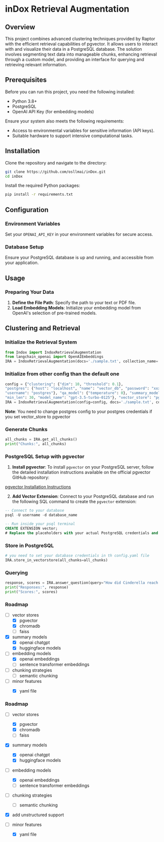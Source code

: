 # inDox Retrieval Augmentation

## Overview

This project combines advanced clustering techniques provided by Raptor with the efficient retrieval capabilities of pgvector. It allows users to interact with and visualize their data in a PostgreSQL database. The solution involves segmenting text data into manageable chunks, enhancing retrieval through a custom model, and providing an interface for querying and retrieving relevant information.

## Prerequisites

Before you can run this project, you need the following installed:
- Python 3.8+
- PostgreSQL
- OpenAI API Key (for embedding models)

Ensure your system also meets the following requirements:
- Access to environmental variables for sensitive information (API keys).
- Suitable hardware to support intensive computational tasks.


## Installation

Clone the repository and navigate to the directory:

```bash
git clone https://github.com/osllmai/inDox.git
cd inDox
```

Install the required Python packages:

```bash
pip install -r requirements.txt
```

## Configuration

### Environment Variables
Set your `OPENAI_API_KEY` in your environment variables for secure access.

### Database Setup
Ensure your PostgreSQL database is up and running, and accessible from your application.

## Usage

### Preparing Your Data

1. **Define the File Path**: Specify the path to your text or PDF file.
2. **Load Embedding Models**: Initialize your embedding model from OpenAI's selection of pre-trained models.

## Clustering and Retrieval

### Initialize the Retrieval System

```python
from Indox import IndoxRetrievalAugmentation
from langchain_openai import OpenAIEmbeddings
IRA = IndoxRetrievalAugmentation(docs='./sample.txt', collection_name='sample_c',embeddings=OpenAIEmbeddings(), max_tokens=100)
```

### Initialize from other config than the default one

```python
config = {"clustering": {"dim": 10, "threshold": 0.1},
"postgres": {"host": "localhost", "name": "vector_db", "password": "xxx", "port": 5432,
"username": "postgres"}, "qa_model": {"temperature": 0}, "summary_model": {"max_tokens": 100,
"min_len": 30, "model_name": "gpt-3.5-turbo-0125"}, "vector_store": "pgvector"}
IRA = IndoxRetrievalAugmentation(config=config, docs='./sample.txt', collection_name='sample_c',embeddings=OpenAIEmbeddings(), max_tokens=100)
```
**Note**: You need to change postgres config to your postgres credentials if you set vector_store to pgvector

### Generate Chunks

```python
all_chunks = IRA.get_all_chunks()
print("Chunks:", all_chunks)
```


### PostgreSQL Setup with pgvector

1. **Install pgvector**: To install `pgvector` on your PostgreSQL server, follow the detailed installation instructions available on the official pgvector GitHub repository:

[pgvector Installation Instructions](https://github.com/pgvector/pgvector)

2. **Add Vector Extension**:
   Connect to your PostgreSQL database and run the following SQL command to create the `pgvector` extension:

```sql
-- Connect to your database
psql -U username -d database_name

-- Run inside your psql terminal
CREATE EXTENSION vector;
# Replace the placeholders with your actual PostgreSQL credentials and details
```

### Store in PostgreSQL

```python
# you need to set your database credentials in th config.yaml file
IRA.store_in_vectorstore(all_chunks=all_chunks)
```


### Querying

```python
response, scores = IRA.answer_question(query="How did Cinderella reach her happy ending?", top_k=5)
print("Responses:", response)
print("Scores:", scores)
```
### Roadmap

- [ ] vector stores
   - [x] pgvector
   - [x] chromadb  
   - [ ] faiss

- [x] summary models
   - [x] openai chatgpt
   - [x] huggingface models

- [ ] embedding models
   - [x] openai embeddings
   - [ ] sentence transformer embeddings

- [ ] chunking strategies
   - [ ] semantic chunking

- [ ] minor features
   - [x] yaml file


### Roadmap

- [ ] vector stores
   - [x] pgvector
   - [x] chromadb  
   - [ ] faiss

- [x] summary models
   - [x] openai chatgpt
   - [x] huggingface models

- [ ] embedding models
   - [x] openai embeddings
   - [ ] sentence transformer embeddings

- [ ] chunking strategies
   - [ ] semantic chunking

- [x] add unstructured support
   
- [ ] minor features
   - [x] yaml file


